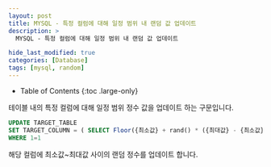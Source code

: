 ```yaml
---
layout: post
title: MYSQL - 특정 컬럼에 대해 일정 범위 내 랜덤 값 업데이트
description: >
  MYSQL - 특정 컬럼에 대해 일정 범위 내 랜덤 값 업데이트

hide_last_modified: true
categories: [Database]
tags: [mysql, random]
---
```


- Table of Contents
{:toc .large-only}

테이블 내의 특정 컬럼에 대해 일정 범위 정수 값을 업데이트 하는 구문입니다.

```sql
UPDATE TARGET_TABLE
SET TARGET_COLUMN = ( SELECT Floor({최소값} + rand() * ({최대값} - {최소값} + 1)) AS RANDOM FROM DUAL )
WHERE 1=1
```

해당 컬럼에 최소값~최대값 사이의 랜덤 정수를 업데이트 합니다.
